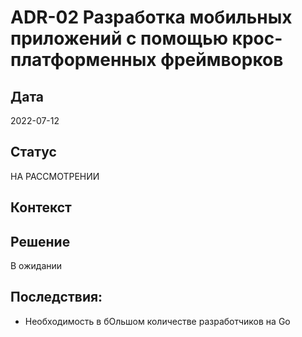 # ADR-02 Разработка мобильных приложений с помощью крос-платформенных фреймворков

## Дата
2022-07-12

## Статус
НА РАССМОТРЕНИИ

## Контекст

## Решение
В ожидании

## Последствия:
- Необходимость в бОльшом количестве разработчиков на Go

